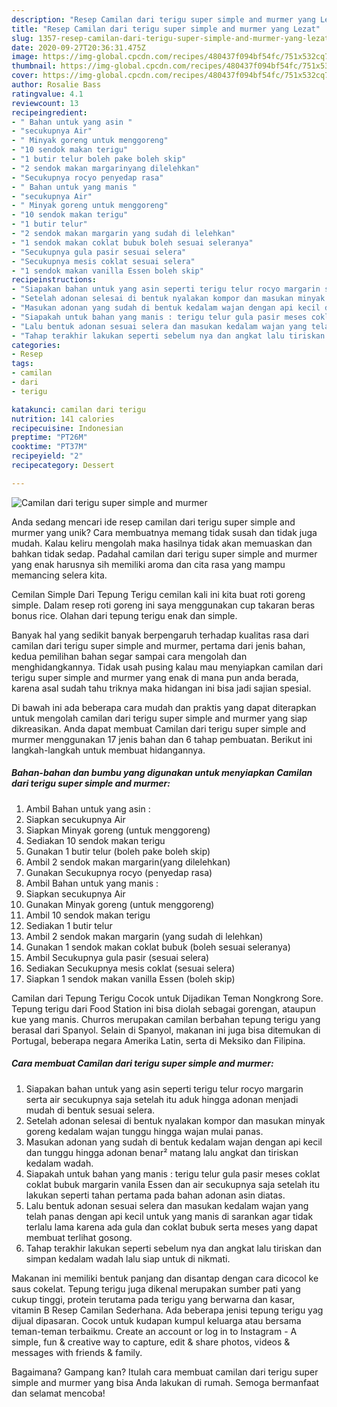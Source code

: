 ```yaml
---
description: "Resep Camilan dari terigu super simple and murmer yang Lezat"
title: "Resep Camilan dari terigu super simple and murmer yang Lezat"
slug: 1357-resep-camilan-dari-terigu-super-simple-and-murmer-yang-lezat
date: 2020-09-27T20:36:31.475Z
image: https://img-global.cpcdn.com/recipes/480437f094bf54fc/751x532cq70/camilan-dari-terigu-super-simple-and-murmer-foto-resep-utama.jpg
thumbnail: https://img-global.cpcdn.com/recipes/480437f094bf54fc/751x532cq70/camilan-dari-terigu-super-simple-and-murmer-foto-resep-utama.jpg
cover: https://img-global.cpcdn.com/recipes/480437f094bf54fc/751x532cq70/camilan-dari-terigu-super-simple-and-murmer-foto-resep-utama.jpg
author: Rosalie Bass
ratingvalue: 4.1
reviewcount: 13
recipeingredient:
- " Bahan untuk yang asin "
- "secukupnya Air"
- " Minyak goreng untuk menggoreng"
- "10 sendok makan terigu"
- "1 butir telur boleh pake boleh skip"
- "2 sendok makan margarinyang dilelehkan"
- "Secukupnya rocyo penyedap rasa"
- " Bahan untuk yang manis "
- "secukupnya Air"
- " Minyak goreng untuk menggoreng"
- "10 sendok makan terigu"
- "1 butir telur"
- "2 sendok makan margarin yang sudah di lelehkan"
- "1 sendok makan coklat bubuk boleh sesuai seleranya"
- "Secukupnya gula pasir sesuai selera"
- "Secukupnya mesis coklat sesuai selera"
- "1 sendok makan vanilla Essen boleh skip"
recipeinstructions:
- "Siapakan bahan untuk yang asin seperti terigu telur rocyo margarin serta air secukupnya saja setelah itu aduk hingga adonan menjadi mudah di bentuk sesuai selera."
- "Setelah adonan selesai di bentuk nyalakan kompor dan masukan minyak goreng kedalam wajan tunggu hingga wajan mulai panas."
- "Masukan adonan yang sudah di bentuk kedalam wajan dengan api kecil dan tunggu hingga adonan benar² matang lalu angkat dan tiriskan kedalam wadah."
- "Siapakah untuk bahan yang manis : terigu telur gula pasir meses coklat coklat bubuk margarin vanila Essen dan air secukupnya saja setelah itu lakukan seperti tahan pertama pada bahan adonan asin diatas."
- "Lalu bentuk adonan sesuai selera dan masukan kedalam wajan yang telah panas dengan api kecil untuk yang manis di sarankan agar tidak terlalu lama karena ada gula dan coklat bubuk serta meses yang dapat membuat terlihat gosong."
- "Tahap terakhir lakukan seperti sebelum nya dan angkat lalu tiriskan dan simpan kedalam wadah lalu siap untuk di nikmati."
categories:
- Resep
tags:
- camilan
- dari
- terigu

katakunci: camilan dari terigu 
nutrition: 141 calories
recipecuisine: Indonesian
preptime: "PT26M"
cooktime: "PT37M"
recipeyield: "2"
recipecategory: Dessert

---
```



![Camilan dari terigu super simple and murmer](https://img-global.cpcdn.com/recipes/480437f094bf54fc/751x532cq70/camilan-dari-terigu-super-simple-and-murmer-foto-resep-utama.jpg)

Anda sedang mencari ide resep camilan dari terigu super simple and murmer yang unik? Cara membuatnya memang tidak susah dan tidak juga mudah. Kalau keliru mengolah maka hasilnya tidak akan memuaskan dan bahkan tidak sedap. Padahal camilan dari terigu super simple and murmer yang enak harusnya sih memiliki aroma dan cita rasa yang mampu memancing selera kita.

Cemilan Simple Dari Tepung Terigu cemilan kali ini kita buat roti goreng simple. Dalam resep roti goreng ini saya menggunakan cup takaran beras bonus rice. Olahan dari tepung terigu enak dan simple.

Banyak hal yang sedikit banyak berpengaruh terhadap kualitas rasa dari camilan dari terigu super simple and murmer, pertama dari jenis bahan, kedua pemilihan bahan segar sampai cara mengolah dan menghidangkannya. Tidak usah pusing kalau mau menyiapkan camilan dari terigu super simple and murmer yang enak di mana pun anda berada, karena asal sudah tahu triknya maka hidangan ini bisa jadi sajian spesial.


Di bawah ini ada beberapa cara mudah dan praktis yang dapat diterapkan untuk mengolah camilan dari terigu super simple and murmer yang siap dikreasikan. Anda dapat membuat Camilan dari terigu super simple and murmer menggunakan 17 jenis bahan dan 6 tahap pembuatan. Berikut ini langkah-langkah untuk membuat hidangannya.

<!--inarticleads1-->

##### Bahan-bahan dan bumbu yang digunakan untuk menyiapkan Camilan dari terigu super simple and murmer:

1. Ambil  Bahan untuk yang asin :
1. Siapkan secukupnya Air
1. Siapkan  Minyak goreng (untuk menggoreng)
1. Sediakan 10 sendok makan terigu
1. Gunakan 1 butir telur (boleh pake boleh skip)
1. Ambil 2 sendok makan margarin(yang dilelehkan)
1. Gunakan Secukupnya rocyo (penyedap rasa)
1. Ambil  Bahan untuk yang manis :
1. Siapkan secukupnya Air
1. Gunakan  Minyak goreng (untuk menggoreng)
1. Ambil 10 sendok makan terigu
1. Sediakan 1 butir telur
1. Ambil 2 sendok makan margarin (yang sudah di lelehkan)
1. Gunakan 1 sendok makan coklat bubuk (boleh sesuai seleranya)
1. Ambil Secukupnya gula pasir (sesuai selera)
1. Sediakan Secukupnya mesis coklat (sesuai selera)
1. Siapkan 1 sendok makan vanilla Essen (boleh skip)


Camilan dari Tepung Terigu Cocok untuk Dijadikan Teman Nongkrong Sore. Tepung terigu dari Food Station ini bisa diolah sebagai gorengan, ataupun kue yang manis. Churros merupakan camilan berbahan tepung terigu yang berasal dari Spanyol. Selain di Spanyol, makanan ini juga bisa ditemukan di Portugal, beberapa negara Amerika Latin, serta di Meksiko dan Filipina. 

<!--inarticleads2-->

##### Cara membuat Camilan dari terigu super simple and murmer:

1. Siapakan bahan untuk yang asin seperti terigu telur rocyo margarin serta air secukupnya saja setelah itu aduk hingga adonan menjadi mudah di bentuk sesuai selera.
1. Setelah adonan selesai di bentuk nyalakan kompor dan masukan minyak goreng kedalam wajan tunggu hingga wajan mulai panas.
1. Masukan adonan yang sudah di bentuk kedalam wajan dengan api kecil dan tunggu hingga adonan benar² matang lalu angkat dan tiriskan kedalam wadah.
1. Siapakah untuk bahan yang manis : terigu telur gula pasir meses coklat coklat bubuk margarin vanila Essen dan air secukupnya saja setelah itu lakukan seperti tahan pertama pada bahan adonan asin diatas.
1. Lalu bentuk adonan sesuai selera dan masukan kedalam wajan yang telah panas dengan api kecil untuk yang manis di sarankan agar tidak terlalu lama karena ada gula dan coklat bubuk serta meses yang dapat membuat terlihat gosong.
1. Tahap terakhir lakukan seperti sebelum nya dan angkat lalu tiriskan dan simpan kedalam wadah lalu siap untuk di nikmati.


Makanan ini memiliki bentuk panjang dan disantap dengan cara dicocol ke saus cokelat. Tepung terigu juga dikenal merupakan sumber pati yang cukup tinggi, protein terutama pada terigu yang berwarna dan kasar, vitamin B Resep Camilan Sederhana. Ada beberapa jenisi tepung terigu yag dijual dipasaran. Cocok untuk kudapan kumpul keluarga atau bersama teman-teman terbaikmu. Create an account or log in to Instagram - A simple, fun &amp; creative way to capture, edit &amp; share photos, videos &amp; messages with friends &amp; family. 

Bagaimana? Gampang kan? Itulah cara membuat camilan dari terigu super simple and murmer yang bisa Anda lakukan di rumah. Semoga bermanfaat dan selamat mencoba!
